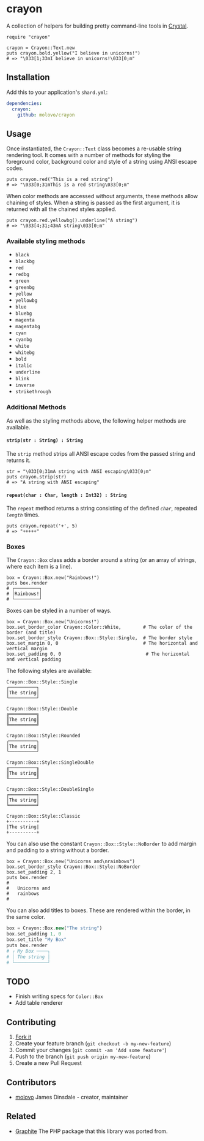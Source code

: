 # crayon

A collection of helpers for building pretty command-line tools in [Crystal](http://crystal-lang.org).

```crystal
require "crayon"

crayon = Crayon::Text.new
puts crayon.bold.yellow("I believe in unicorns!")
# => "\033[1;33mI believe in unicorns!\033[0;m"
```

## Installation

Add this to your application's `shard.yml`:

```yaml
dependencies:
  crayon:
    github: molovo/crayon
```

## Usage

Once instantiated, the `Crayon::Text` class becomes a re-usable string rendering tool. It comes with a number of methods for styling the foreground color, background color and style of a string using ANSI escape codes.

```crystal
puts crayon.red("This is a red string")
# => "\033[0;31mThis is a red string\033[0;m"
```

When color methods are accessed without arguments, these methods allow chaining of styles. When a string is passed as the first argument, it is returned with all the chained styles applied.

```crystal
puts crayon.red.yellowbg().underline("A string")
# => "\033[4;31;43mA string\033[0;m"
```

### Available styling methods

* `black`
* `blackbg`
* `red`
* `redbg`
* `green`
* `greenbg`
* `yellow`
* `yellowbg`
* `blue`
* `bluebg`
* `magenta`
* `magentabg`
* `cyan`
* `cyanbg`
* `white`
* `whitebg`
* `bold`
* `italic`
* `underline`
* `blink`
* `inverse`
* `strikethrough`

### Additional Methods

As well as the styling methods above, the following helper methods are available.

#### `strip(str : String) : String`

The `strip` method strips all ANSI escape codes from the passed string and returns it.

```crystal
str = "\033[0;31mA string with ANSI escaping\033[0;m"
puts crayon.strip(str)
# => "A string with ANSI escaping"
```

#### `repeat(char : Char, length : Int32) : String`

The `repeat` method returns a string consisting of the defined *`char`*, repeated *`length`* times.

```crystal
puts crayon.repeat('+', 5)
# => "+++++"
```

### Boxes

The `Crayon::Box` class adds a border around a string (or an array of strings, where each item is a line).

```crystal
box = Crayon::Box.new("Rainbows!")
puts box.render
# ┌─────────┐
# │Rainbows!│
# └─────────┘
```

Boxes can be styled in a number of ways.

```crystal
box = Crayon::Box.new("Unicorns!")
box.set_border_color Crayon::Color::White,        # The color of the border (and title)
box.set_border_style Crayon::Box::Style::Single,  # The border style
box.set_margin 0, 0                               # The horizontal and vertical margin
box.set_padding 0, 0                               # The horizontal and vertical padding
```

The following styles are available:

```
Crayon::Box::Style::Single
┌──────────┐
│The string│
└──────────┘

Crayon::Box::Style::Double
╔══════════╗
║The string║
╚══════════╝

Crayon::Box::Style::Rounded
╭──────────╮
│The string│
╰──────────╯

Crayon::Box::Style::SingleDouble
╓──────────╖
║The string║
╙──────────╜

Crayon::Box::Style::DoubleSingle
╒══════════╕
│The string│
╘══════════╛

Crayon::Box::Style::Classic
+----------+
|The string|
+----------+
```

You can also use the constant `Crayon::Box::Style::NoBorder` to add margin and padding to a string without a border.

```crystal
box = Crayon::Box.new("Unicorns and\nrainbows")
box.set_border_style Crayon::Box::Style::NoBorder
box.set_padding 2, 1
puts box.render
#
#   Unicorns and
#   rainbows
#
```

You can also add titles to boxes. These are rendered within the border, in the same color.

```php
box = Crayon::Box.new("The string")
box.set_padding 1, 0
box.set_title "My Box"
puts box.render
# ┌ My Box ────┐
# │ The string │
# └────────────┘
```

## TODO

- Finish writing specs for `Color::Box`
- Add table renderer

## Contributing

1. [Fork it](https://github.com/molovo/crayon/fork)
2. Create your feature branch (`git checkout -b my-new-feature`)
3. Commit your changes (`git commit -am 'Add some feature'`)
4. Push to the branch (`git push origin my-new-feature`)
5. Create a new Pull Request

## Contributors

- [molovo](https://github.com/molovo) James Dinsdale - creator, maintainer

## Related

- [Graphite](https://github.com/molovo/graphite) The PHP package that this library was ported from.
